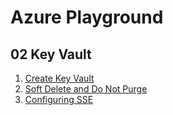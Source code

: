 # Azure Playground

## 02 Key Vault

1. [Create Key Vault](01-create_key_vault.md)
2. [Soft Delete and Do Not Purge](02-soft_delete_do_not_purge.md)
3. [Configuring SSE](03-configuring_sse.md)
